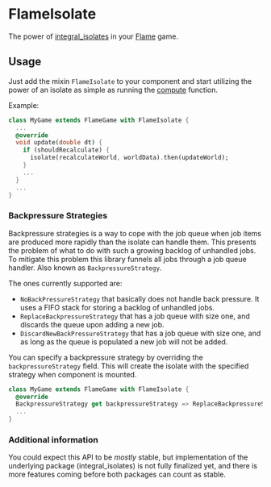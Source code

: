 # FlameIsolate

The power of [integral_isolates](https://pub.dev/packages/integral_isolates) in your
[Flame](https://pub.dev/packages/flame) game.


## Usage

Just add the mixin `FlameIsolate` to your component and start utilizing the power of an isolate as
simple as running the [compute](https://api.flutter.dev/flutter/foundation/compute-constant.html)
function.

Example:

```dart
class MyGame extends FlameGame with FlameIsolate {
  ...
  @override
  void update(double dt) {
    if (shouldRecalculate) {
      isolate(recalculateWorld, worldData).then(updateWorld);
    }
    ...
  }
  ...
}
```


### Backpressure Strategies

Backpressure strategies is a way to cope with the job queue when job items are produced more rapidly
than the isolate can handle them. This presents the problem of what to do with such a growing
backlog of unhandled jobs. To mitigate this problem this library funnels all jobs through a job
queue handler. Also known as `BackpressureStrategy`.

The ones currently supported are:

* `NoBackPressureStrategy` that basically does not handle back pressure. It uses a FIFO stack for
  storing a backlog of unhandled jobs.
* `ReplaceBackpressureStrategy` that has a job queue with size one, and discards the queue upon
  adding a new job.
* `DiscardNewBackPressureStrategy` that has a job queue with size one, and as long as the queue is
  populated a new job will not be added.

You can specify a backpressure strategy by overriding the `backpressureStrategy` field. This will
create the isolate with the specified strategy when component is mounted.

```dart
class MyGame extends FlameGame with FlameIsolate {
  @override
  BackpressureStrategy get backpressureStrategy => ReplaceBackpressureStrategy();
  ...
}
```


### Additional information

You could expect this API to be *mostly* stable, but implementation of the underlying package
(integral_isolates) is not fully finalized yet, and there is more features coming before both
packages can count as stable.
